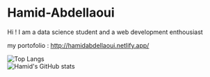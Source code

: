 # Hamid-Abdellaoui
Hi !  I am a data science student and a web development enthousiast



my portofolio :
http://hamidabdellaoui.netlify.app/

![Top Langs](https://github-readme-stats.vercel.app/api/top-langs/?username=hamid-Abdellaoui&theme=highcontrast) <br>
![Hamid's GitHub stats](https://github-readme-stats.vercel.app/api?username=Hamid-abdellaoui&show_icons=true&theme=highcontrast) <br>
